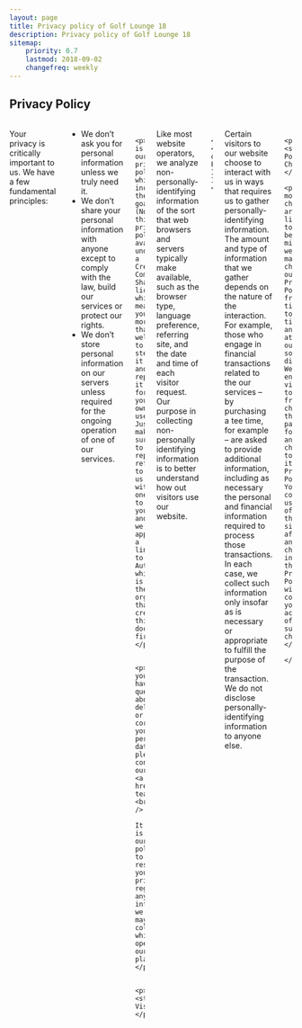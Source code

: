 ```yaml
---
layout: page
title: Privacy policy of Golf Lounge 18
description: Privacy policy of Golf Lounge 18
sitemap:
    priority: 0.7
    lastmod: 2018-09-02
    changefreq: weekly
---
```


## Privacy Policy

<div class="full text">
  <div class="row">
   <div class="large-10 large-centered columns">
     <p>Your privacy is critically important to us. We have a few fundamental principles:</p>
     <ul>
     <li>We don’t ask you for personal information unless we truly need it.</li>
     <li>We don’t share your personal information with anyone except to comply with the law, build our services or protect our rights.</li>
     <li>We don’t store personal information on our servers unless required for the ongoing operation of one of our services.</li>
     </ul>

     <p>Below is our privacy policy, which incorporates these goals. (Note: this privacy policy available under a Creative Commons ShareAlike license, which means you’re more than welcome to steal it and repurpose it for your own use. Just make sure to replace references to us with ones to you, and we’d appreciate a link to Automattic.com, which is the organisation that created this document first).</p>

     <p>If you have questions about deleting or correcting your personal data please contact our <a href="mailto:info@golflounge18.com">support team</a>.<br />
       It is our policy to respect your privacy regarding any information we may collect while operating our platform.</p>

     <p><strong>Website Visitors</strong></p>

<p>Like most website operators, we analyze non-personally-identifying information of the sort that web browsers and servers typically make available, such as the browser type, language preference, referring site, and the date and time of each visitor request. 
Our purpose in collecting non-personally identifying information is to better understand how out visitors use our website.
</p>

     <p><strong>Gathering of Personally-Identifying Information</strong></p>

<p>Certain visitors to our website choose to interact with us in ways that requires us to gather personally-identifying information. The amount and type of information that we gather depends on the nature of the interaction. For example, those who engage in financial transactions related to the our services – by purchasing a tee time, for example – are asked to provide additional information, including as necessary the personal and financial information required to process those transactions. In each case, we collect such information only insofar as is necessary or appropriate to fulfill the purpose of the transaction. We do not disclose personally-identifying information to anyone else.</p>

      <p><strong>Privacy Policy Changes</strong></p>
      <p>Although most changes are likely to be minor, we may change our Privacy Policy from time to time, and at our sole discretion. We encourage visitors to frequently check this page for any changes to its Privacy Policy. Your continued use of this site after any change in this Privacy Policy will constitute your acceptance of such change.</p>

    </div>
  </div>
</div>
